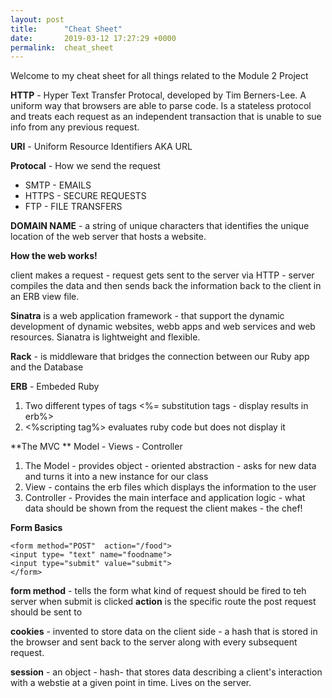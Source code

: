 ```yaml
---
layout: post
title:      "Cheat Sheet"
date:       2019-03-12 17:27:29 +0000
permalink:  cheat_sheet
---
```



Welcome to my cheat sheet for all things related to the Module 2 Project

**HTTP** - Hyper Text Transfer Protocal, developed by Tim Berners-Lee. A uniform way that browsers are able to parse code. Is a stateless protocol and treats each request as an independent transaction that is unable to sue info from any previous request.

**URI** - Uniform Resource Identifiers  AKA URL

**Protocal** - How we send the request 

* SMTP - EMAILS 
* HTTPS - SECURE REQUESTS 
* FTP - FILE TRANSFERS 

**DOMAIN NAME** - a string of unique characters that identifies the unique location of the web server that hosts a website.

**How the web works!**

client makes a request - request gets sent to the server via HTTP - server compiles the data and then sends back the information back to the client in an ERB view file. 

**Sinatra** is a web application framework - that support the dynamic development of dynamic websites, webb apps and web services and web resources. Sianatra is lightweight and flexible. 

**Rack** - is middleware that bridges the connection between our Ruby app and the Database 

**ERB** - Embeded Ruby 

1. Two different types of tags <%= substitution tags - display results in erb%>
2. <%scripting tag%> evaluates ruby code but does not display it

**The MVC ** Model - Views - Controller

1. The Model - provides object - oriented abstraction - asks for new data and turns it into a new instance for our class
2. View - contains the erb files which displays the information to the user 
3. Controller - Provides the main interface and application logic - what data should be shown from the request the client makes - the chef! 


**Form Basics** 

```
<form method="POST"  action="/food">
<input type= "text" name="foodname">
<input type="submit" value="submit">
</form>
```
**form method** - tells the form what kind of request should be fired to teh server when submit is clicked 
**action** is the specific route the post request should be sent to 

**cookies** - invented to store data on the client side - a hash that is stored in the browser and sent back to the server along with every subsequent request. 

**session** - an object - hash- that stores data describing a client's interaction with a webstie at a given point in time. Lives on the server. 

